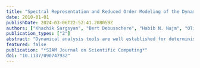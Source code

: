 ```yaml
---
title: "Spectral Representation and Reduced Order Modeling of the Dynamics of Stochastic Reaction Networks via Adaptive Data Partitioning"
date: 2010-01-01
publishDate: 2024-03-06T22:52:41.208059Z
authors: ["Khachik Sargsyan", "Bert Debusschere", "Habib N. Najm", "Olivier Le Maître"]
publication_types: ["2"]
abstract: "Dynamical analysis tools are well established for deterministic models. However, for many biochemical phenomena in cells the molecule count is low, leading to stochastic behavior that causes deterministic macroscale reaction models to fail. The main mathematical framework representing these phenomena is based on jump Markov processes that model the underlying stochastic reaction network. Conventional dynamical analysis tools do not readily generalize to the stochastic setting due to nondifferentiability and absence of explicit state evolution equations. We developed a reduced order methodology for dynamical analysis that relies on the Karhunen–Loève decomposition and polynomial chaos expansions. The methodology relies on adaptive data partitioning to obtain an accurate representation of the stochastic process, especially in the case of multimodal behavior. As a result, a mixture model is obtained that represents the reduced order dynamics of the system. The Schlögl model is used as a prototype bistable process that exhibits time scale separation and leads to multimodality in the reduced order model."
featured: false
publication: "*SIAM Journal on Scientific Computing*"
doi: "10.1137/090747932"
---
```


